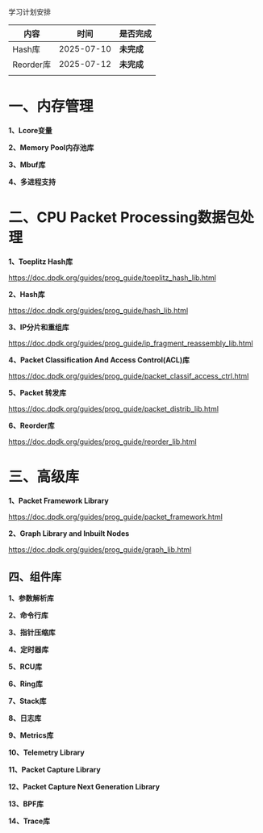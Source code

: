 学习计划安排

| 内容      | 时间       | 是否完成   |
| --------- | ---------- | ---------- |
| Hash库    | 2025-07-10 | **未完成** |
| Reorder库 | 2025-07-12 | **未完成** |
|           |            |            |



# 一、内存管理

**1、Lcore变量**

**2、Memory Pool内存池库**

**3、Mbuf库**

**4、多进程支持**



# 二、CPU Packet Processing数据包处理

**1、Toeplitz Hash库**

https://doc.dpdk.org/guides/prog_guide/toeplitz_hash_lib.html



**2、Hash库**

https://doc.dpdk.org/guides/prog_guide/hash_lib.html



**3、IP分片和重组库**

https://doc.dpdk.org/guides/prog_guide/ip_fragment_reassembly_lib.html



**4、Packet Classification And Access Control(ACL)库**

https://doc.dpdk.org/guides/prog_guide/packet_classif_access_ctrl.html



**5、Packet 转发库**

https://doc.dpdk.org/guides/prog_guide/packet_distrib_lib.html



**6、Reorder库**

https://doc.dpdk.org/guides/prog_guide/reorder_lib.html



# 三、高级库

**1、Packet Framework Library**

https://doc.dpdk.org/guides/prog_guide/packet_framework.html



**2、Graph Library and Inbuilt Nodes**

https://doc.dpdk.org/guides/prog_guide/graph_lib.html



## 四、组件库

**1、参数解析库**

**2、命令行库**

**3、指针压缩库**

**4、定时器库**

**5、RCU库**

**6、Ring库**

**7、Stack库**

**8、日志库**

**9、Metrics库**

**10、Telemetry Library**

**11、Packet Capture Library**

**12、Packet Capture Next Generation Library**

**13、BPF库**

**14、Trace库**